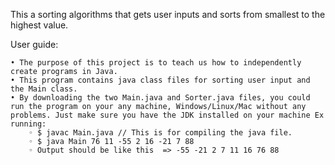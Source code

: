 ﻿This a sorting algorithms that gets user inputs and sorts from smallest to the highest value. 



User guide:


    • The purpose of this project is to teach us how to independently create programs in Java. 
    • This program contains java class files for sorting user input and the Main class.
    • By downloading the two Main.java and Sorter.java files, you could run the program on your any machine, Windows/Linux/Mac without any problems. Just make sure you have the JDK installed on your machine Ex running:
        ◦ $ javac Main.java // This is for compiling the java file.
        ◦ $ java Main 76 11 -55 2 16 -21 7 88
        ◦ Output should be like this  => -55 -21 2 7 11 16 76 88

